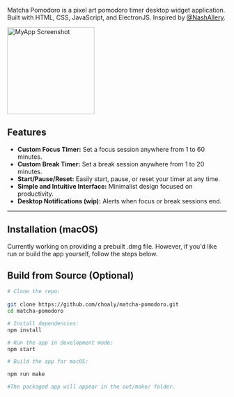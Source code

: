 Matcha Pomodoro is a pixel art pomodoro timer desktop widget application. Built with HTML, CSS, JavaScript, and ElectronJS. Inspired by [@NashAllery](https://www.instagram.com/nashallery).

<img src="./assets/screenshot.png" alt="MyApp Screenshot" width="200px"/>

## Features


- **Custom Focus Timer:** Set a focus session anywhere from 1 to 60 minutes.  
- **Custom Break Timer:** Set a break session anywhere from 1 to 20 minutes.  
- **Start/Pause/Reset:** Easily start, pause, or reset your timer at any time.  
- **Simple and Intuitive Interface:** Minimalist design focused on productivity.  
- **Desktop Notifications (wip):** Alerts when focus or break sessions end.

---

## Installation (macOS)

Currently working on providing a prebuilt .dmg file. However, if you'd like run or build the app yourself, follow the steps below.

## Build from Source (Optional)

```bash
# Clone the repo:
   
git clone https://github.com/choaly/matcha-pomodoro.git
cd matcha-pomodoro

# Install dependencies:
npm install

# Run the app in development mode:
npm start

# Build the app for macOS:

npm run make

#The packaged app will appear in the out/make/ folder.